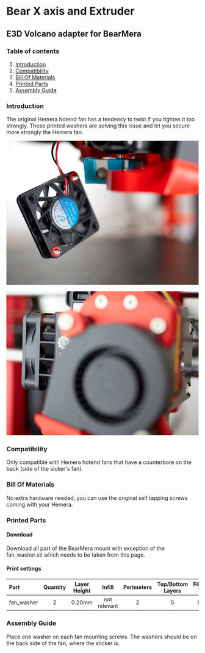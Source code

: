 # Bear X axis and Extruder

## E3D Volcano adapter for BearMera

### Table of contents
  1. [Introduction](#introduction)
  1. [Compatibility](#compatibility)
  1. [Bill Of Materials](#bill-of-materials)
  1. [Printed Parts](#printed-parts)
  1. [Assembly Guide](#assembly-guide)

### Introduction

The original Hemera hotend fan has a tendency to twist if you tighten it too strongly. Those printed washers are solving this issue and let you secure more strongly the Hemera fan.

![Bear Hemera Fan Washer](images/bear_hemera_fan_washer_01.jpg)

![Bear Hemera Fan Washers](images/bear_hemera_fan_washer_02.jpg)



### Compatibility

Only compatible with Hemera hotend fans that have a counterbore on the back (side of the sicker's fan).



### Bill Of Materials

No extra hardware needed, you can use the original self tapping screws coming with your Hemera.



### Printed Parts

#### Download

Download all part of the BearMera mount with exception of the fan_washer.stl which needs to be taken from this page.

#### Print settings

| Part | Quantity | Layer Height | Infill | Perimeters | Top/Bottom Layers | Filament Type |
|:----|:----:|:----:|:----:|:----:|:----:|:----:|
| fan_washer   | 2 | 0.20mm | not relevant | 2 | 5 | PETG |



### Assembly Guide

Place one washer on each fan mounting screws. The washers should be on the back side of the fan, where the sticker is.
